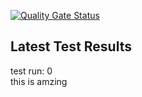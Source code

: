 [![Quality Gate Status](https://sonarcloud.io/api/project_badges/measure?project=nmolenaar_content&metric=alert_status)](https://sonarcloud.io/summary/new_code?id=nmolenaar_content)

## Latest Test Results
test run: 0\
this is amzing
